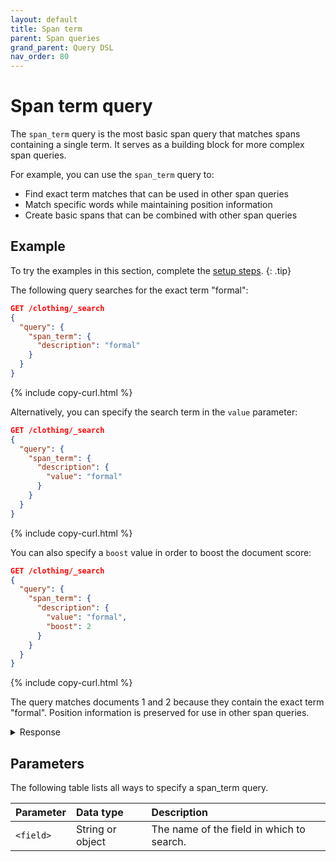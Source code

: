 ```yaml
---
layout: default
title: Span term
parent: Span queries
grand_parent: Query DSL
nav_order: 80
---
```


# Span term query

The `span_term` query is the most basic span query that matches spans containing a single term. It serves as a building block for more complex span queries.

For example, you can use the `span_term` query to:
- Find exact term matches that can be used in other span queries
- Match specific words while maintaining position information
- Create basic spans that can be combined with other span queries

## Example

To try the examples in this section, complete the [setup steps]({{site.url}}{{site.baseurl}}/query-dsl/span/#setup).
{: .tip}

The following query searches for the exact term "formal":

```json
GET /clothing/_search
{
  "query": {
    "span_term": {
      "description": "formal"
    }
  }
}
```
{% include copy-curl.html %}

Alternatively, you can specify the search term in the `value` parameter:

```json
GET /clothing/_search
{
  "query": {
    "span_term": {
      "description": {
        "value": "formal"
      }
    }
  }
}
```
{% include copy-curl.html %}

You can also specify a `boost` value in order to boost the document score:

```json
GET /clothing/_search
{
  "query": {
    "span_term": {
      "description": {
        "value": "formal",
        "boost": 2
      }
    }
  }
}
```
{% include copy-curl.html %}

The query matches documents 1 and 2 because they contain the exact term "formal". Position information is preserved for use in other span queries.

<details markdown="block">
  <summary>
    Response
  </summary>
  {: .text-delta}

```json
{
  "took": 2,
  "timed_out": false,
  "_shards": {
    "total": 1,
    "successful": 1,
    "skipped": 0,
    "failed": 0
  },
  "hits": {
    "total": {
      "value": 2,
      "relation": "eq"
    },
    "max_score": 1.498922,
    "hits": [
      {
        "_index": "clothing",
        "_id": "2",
        "_score": 1.498922,
        "_source": {
          "description": "Beautiful long dress in red silk, perfect for formal events."
        }
      },
      {
        "_index": "clothing",
        "_id": "1",
        "_score": 1.4466847,
        "_source": {
          "description": "Long-sleeved dress shirt with a formal collar and button cuffs. "
        }
      }
    ]
  }
}
```
</details>

## Parameters

The following table lists all ways to specify a span_term query.

| Parameter  | Data type | Description |
|:----------------|:------------|:--------|
| `<field>` | String or object | The name of the field in which to search. |

